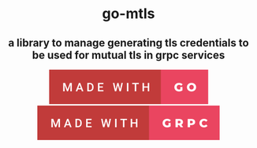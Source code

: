 <h1 align="center">
  go-mtls
</h1>
<h2 align="center">
  a library to manage generating tls credentials to be used for mutual tls in grpc services
</h2>

<div align="center">

[![Made With Go][made-with-go-badge]][for-the-badge-link] [![Made With gRPC][made-with-grpc-badge]][for-the-badge-link]
</div>

<!--

Reference Variables

-->

<!-- Badges -->
[made-with-go-badge]: .github/images/made-with-go.svg
[made-with-grpc-badge]: .github/images/made-with-grpc.svg

<!-- Links -->
[blank-reference-link]: #
[for-the-badge-link]: https://forthebadge.com